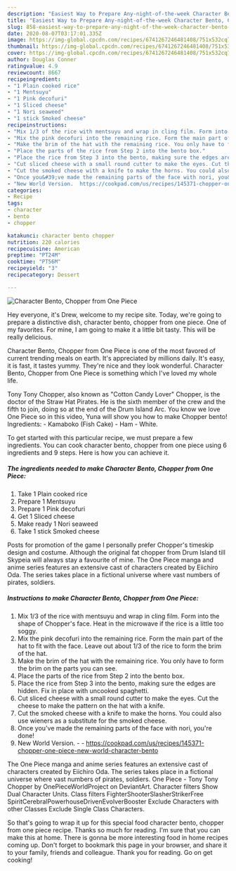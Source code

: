 ```yaml
---
description: "Easiest Way to Prepare Any-night-of-the-week Character Bento, Chopper from One Piece"
title: "Easiest Way to Prepare Any-night-of-the-week Character Bento, Chopper from One Piece"
slug: 858-easiest-way-to-prepare-any-night-of-the-week-character-bento-chopper-from-one-piece
date: 2020-08-07T03:17:01.335Z
image: https://img-global.cpcdn.com/recipes/6741267246481408/751x532cq70/character-bento-chopper-from-one-piece-recipe-main-photo.jpg
thumbnail: https://img-global.cpcdn.com/recipes/6741267246481408/751x532cq70/character-bento-chopper-from-one-piece-recipe-main-photo.jpg
cover: https://img-global.cpcdn.com/recipes/6741267246481408/751x532cq70/character-bento-chopper-from-one-piece-recipe-main-photo.jpg
author: Douglas Conner
ratingvalue: 4.9
reviewcount: 8667
recipeingredient:
- "1 Plain cooked rice"
- "1 Mentsuyu"
- "1 Pink decofuri"
- "1 Sliced cheese"
- "1 Nori seaweed"
- "1 stick Smoked cheese"
recipeinstructions:
- "Mix 1/3 of the rice with mentsuyu and wrap in cling film. Form into the shape of Chopper&#39;s face. Heat in the microwave if the rice is a little too soggy."
- "Mix the pink decofuri into the remaining rice. Form the main part of the hat to fit with the face. Leave out about 1/3 of the rice to form the brim of the hat."
- "Make the brim of the hat with the remaining rice. You only have to form the brim on the parts you can see."
- "Place the parts of the rice from Step 2 into the bento box."
- "Place the rice from Step 3 into the bento, making sure the edges are hidden. Fix in place with uncooked spaghetti."
- "Cut sliced cheese with a small round cutter to make the eyes. Cut the cheese to make the pattern on the hat with a knife."
- "Cut the smoked cheese with a knife to make the horns. You could also use wieners as a substitute for the smoked cheese."
- "Once you&#39;ve made the remaining parts of the face with nori, you&#39;re done!"
- "New World Version.  https://cookpad.com/us/recipes/145371-chopper-one-piece-new-world-character-bento"
categories:
- Recipe
tags:
- character
- bento
- chopper

katakunci: character bento chopper 
nutrition: 220 calories
recipecuisine: American
preptime: "PT24M"
cooktime: "PT56M"
recipeyield: "3"
recipecategory: Dessert

---
```



![Character Bento, Chopper from One Piece](https://img-global.cpcdn.com/recipes/6741267246481408/751x532cq70/character-bento-chopper-from-one-piece-recipe-main-photo.jpg)

Hey everyone, it's Drew, welcome to my recipe site. Today, we're going to prepare a distinctive dish, character bento, chopper from one piece. One of my favorites. For mine, I am going to make it a little bit tasty. This will be really delicious.

Character Bento, Chopper from One Piece is one of the most favored of current trending meals on earth. It's appreciated by millions daily. It's easy, it is fast, it tastes yummy. They're nice and they look wonderful. Character Bento, Chopper from One Piece is something which I've loved my whole life.

Tony Tony Chopper, also known as &#34;Cotton Candy Lover&#34; Chopper, is the doctor of the Straw Hat Pirates. He is the sixth member of the crew and the fifth to join, doing so at the end of the Drum Island Arc. You know we love One Piece so in this video, Yuna will show you how to make Chopper bento! Ingredients: - Kamaboko (Fish Cake) - Ham - White.


To get started with this particular recipe, we must prepare a few ingredients. You can cook character bento, chopper from one piece using 6 ingredients and 9 steps. Here is how you can achieve it.

<!--inarticleads1-->

##### The ingredients needed to make Character Bento, Chopper from One Piece:

1. Take 1 Plain cooked rice
1. Prepare 1 Mentsuyu
1. Prepare 1 Pink decofuri
1. Get 1 Sliced cheese
1. Make ready 1 Nori seaweed
1. Take 1 stick Smoked cheese


Posts for promotion of the game I personally prefer Chopper&#39;s timeskip design and costume. Although the original fat chopper from Drum Island till Skypeia will always stay a favourite of mine. The One Piece manga and anime series features an extensive cast of characters created by Eiichiro Oda. The series takes place in a fictional universe where vast numbers of pirates, soldiers. 

<!--inarticleads2-->

##### Instructions to make Character Bento, Chopper from One Piece:

1. Mix 1/3 of the rice with mentsuyu and wrap in cling film. Form into the shape of Chopper&#39;s face. Heat in the microwave if the rice is a little too soggy.
1. Mix the pink decofuri into the remaining rice. Form the main part of the hat to fit with the face. Leave out about 1/3 of the rice to form the brim of the hat.
1. Make the brim of the hat with the remaining rice. You only have to form the brim on the parts you can see.
1. Place the parts of the rice from Step 2 into the bento box.
1. Place the rice from Step 3 into the bento, making sure the edges are hidden. Fix in place with uncooked spaghetti.
1. Cut sliced cheese with a small round cutter to make the eyes. Cut the cheese to make the pattern on the hat with a knife.
1. Cut the smoked cheese with a knife to make the horns. You could also use wieners as a substitute for the smoked cheese.
1. Once you&#39;ve made the remaining parts of the face with nori, you&#39;re done!
1. New World Version. -  - https://cookpad.com/us/recipes/145371-chopper-one-piece-new-world-character-bento


The One Piece manga and anime series features an extensive cast of characters created by Eiichiro Oda. The series takes place in a fictional universe where vast numbers of pirates, soldiers. One Piece - Tony Tony Chopper by OnePieceWorldProject on DeviantArt. Character filters Show Dual Character Units. Class filters FighterShooterSlasherStrikerFree SpiritCerebralPowerhouseDrivenEvolverBooster Exclude Characters with other Classes Exclude Single Class Characters. 

So that's going to wrap it up for this special food character bento, chopper from one piece recipe. Thanks so much for reading. I'm sure that you can make this at home. There is gonna be more interesting food in home recipes coming up. Don't forget to bookmark this page in your browser, and share it to your family, friends and colleague. Thank you for reading. Go on get cooking!
